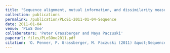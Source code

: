 ```yaml
---
title: "Sequence alignment, mutual information, and dissimilarity measures for constructing phylogenies"
collection: publications
permalink: /publication/PLoS1-2011-01-04-Sequence
date: 2011-01-04
venue: 'PLoS One'
collaborators: 'Peter Grassberger and Maya Paczuski'
paperurl: files/PLoSOne2011.pdf
citation: 'O. Penner, P. Grassberger, M. Paczuski (2011) &quot;Sequence alignment, mutual information, and dissimilarity measures for constructing phylogenies&quot; <i>PLoS One</i>. 6(1)'
---
```

